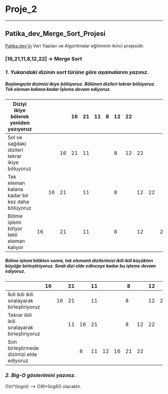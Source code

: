 # Proje_2
---
## Patika_dev_Merge_Sort_Projesi
[Patika.dev'in](https://www.patika.dev/) Veri Yapıları ve Algoritmalar eğitiminin ikinci projesidir.
### [16,21,11,8,12,22] -> Merge Sort

### *1. Yukarıdaki dizinin sort türüne göre aşamalarını yazınız.*
##### Başlangıçta dizimizi ikiye bölüyoruz. Bölünen dizileri tekrar bölüyoruz. Tek eleman kalana kadar İşleme devam ediyoruz.

| Diziyi ikiye bölerek yeniden yazıyoruz           |  |  |  |16|21|11|8 |12|22|  |  |  |
| ------------------------------------------------ |- |- |- |- |- |- |- |- |- |- |- |- |
| Sol ve sağdaki dizileri tekrar ikiye böluyoruz   |  |  |16|21|11|  |  |8 |12|22|  |  |
| Tek eleman kalana kadar bir kez daha bölüyoruz   |  |16|21|  |11|  |  |8 |  |12|22|  |
| Bölme işlemi bitiyor tekli eleman  kalıyor       |16|  |21|  |11|  |  |8 |  |12|  |22|

#####  Bölme işlemi bitikten sonra, tek elemanlı dizilerimizi ikili ikili küçükten büyüğe birleştiriyoruz. Sıralı dizi elde edinceye kadar bu işleme devam ediyoruz.

|                                                 |16|  |21|  |11|  |  |8 |  |12|  |22|
| ----------------------------------------------- |- |- |- |- |- |- |- |- |- |- |- |- |
| İkili ikili ikili sıralayarak birleştiriyoruz   |  |16|21|  |11|  |  |8 |  |12|22|  |
| Tekrar ikili ikili sıralayarak birleştiriyoruz  |  |  |11|16|21|  |  |8 |12|22|  |  |
| Son birleştirmede dizimizi elde ediyoruz        |  |  |  |8 |11|12|16|21|22|  |  |  |
    

### *2. Big-O gösterimini yazınız.*
 O(n*(logn)) --> O(6*(log6)) olacaktır.